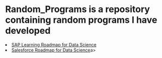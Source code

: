# Random_Programs is a repository containing random programs I have developed
<li>
  <a href="./SAP_DAS.html">SAP Learning Roadmap for Data Science</a>
</li>
<li>
  <a href="./Salesforce_DAS.html">Salesforce Roadmap for Data Science</a>a>
</li>
